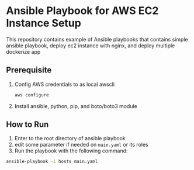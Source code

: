 # Ansible Playbook for AWS EC2 Instance Setup

This repository contains example of Ansible playbooks that contains simple ansible playbook, deploy ec2 instance with nginx, and deploy multiple dockerize app

## Prerequisite
1. Config AWS credentials to as local awscli
    ```bash
    aws configure
    ```
2. Install ansible, python, pip, and boto/boto3 module



## How to Run

1. Enter to the root directory of ansible playbook
2. edit some parameter if needed on `main.yaml` or its roles
2. Run the playbook with the following command:

```bash
ansible-playbook -i hosts main.yaml
```

